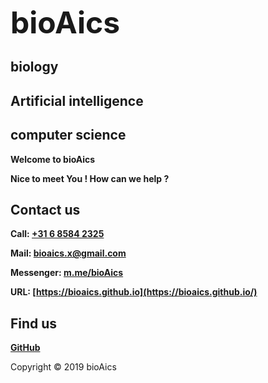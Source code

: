 <strong><font size="7">bioAics</font></strong>
## **biology**
## **Artificial intelligence**
## **computer science**
**Welcome to bioAics**

**Nice to meet You ! How can we help ?**

## Contact us
**Call: <a href="tel:0031685842325">+31 6 8584 2325</a>**

**Mail: [bioaics.x@gmail.com](bioaics.x@gmail.com)**

**Messenger: [m.me/bioAics](https://m.me/bioAics)**

**URL: [https://bioaics.github.io](https://bioaics.github.io/)**
## Find us
**[GitHub](https://github.com/bioaics)**

Copyright © 2019 bioAics
